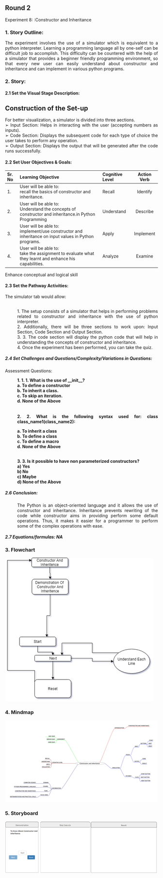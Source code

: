 ## Round 2

Experiment 8: :Constructor and Inheritance

### 1. Story Outline:

<div align="justify">The experiment involves the use of a simulator which is equivalent to a python interpreter. Learning a programming language all by one-self can be difficult job to accomplish. This difficulty can be countered with the help of a simulator that provides a beginner friendly programming environment, so that every new user can easily understand about constructor and inheritance and can implement in various python programs.

### 2. Story:

#### 2.1 Set the Visual Stage Description:

<h2>Construction of the Set-up</h2>

For better visualization, a simulator is divided into three aections. <br>
➢ Input Section: Helps in interacting with the user (accepting numbers as inputs).<br>
➢ Code Section: Displays the subsequent code for each type of choice the user takes to perform any operation.<br>
➢ Output Section: Displays the output that will be generated after the code runs successfully.

#### 2.2 Set User Objectives & Goals:

| Sr. No | Learning Objective                                                                                       | Cognitive Level | Action Verb |
| :----- | :------------------------------------------------------------------------------------------------------- | :-------------- | :---------: |
| 1.     | User will be able to: <br>recall the basics of constructor and inheritance.                              | Recall          |  Identify   |
| 2.     | User will be able to: <br>Understand the concepts of constructor and inheritance.in Python Programming   | Understand      |  Describe   |
| 3.     | User will be able to: <br>implement/use constructor and inheritance on input values in Python programs.  | Apply           |  Implement  |
| 4.     | User will be able to: <br>take the assignment to evaluate what they learnt and enhance his capabilities. | Analyze         |   Examine   |

Enhance conceptual and logical skill
</b>

#### 2.3 Set the Pathway Activities:

The simulator tab would allow:<br> <br>

<dd> 1. The setup consists of a simulator that helps in performing problems related to constructor and inheritance with the use of python interpreter.<br>
2. 	Additionally, there will be three sections to work upon: Input Section, Code Section and Output Section.<br>
3. 3.	The code section will display the python code that will help in understanding the concepts of constructor and inheritance.<br>
4. 	Once the experiment has been performed, you can take the quiz.

</dd>

##### 2.4 Set Challenges and Questions/Complexity/Variations in Questions:

Assessment Questions:<br>

<dd><b> 1. 1.	1.	What is the use of __init__?<br>
a.  To define a constructor<br>
b.	To inherit a class.<br>
c.	To skip an iteration.<br>
d.	None of the Above<br></dd><br></b><br>
<dd><b>2.	2.	What is the following syntax used for:
			class class_name1(class_name2):

a. To inherit a class<br>
b. To define a class<br>
c. To define a macro<br>
d. None of the Above
<br><br></b>

<dd>
<b> 3. 3.	Is it possible to have non parameterized constructors?<br>
a)	Yes<br>
b)	No<br>
c)	Maybe<br>
d)	None of the Above<br></b>
</dd>

##### 2.6 Conclusion:

<dd>The Python is an object-oriented language and it allows the use of constructor and inheritance. Inheritance prevents rewriting of the code while constructor aims in providing perform some default operations. Thus, it makes it easier for a programmer to perform some of the complex operations with ease.

</dd>

##### 2.7 Equations/formulas: NA

### 3. Flowchart

<img src="flowchart/3.png" alt="Flow Chart Image here"/>

### 4. Mindmap

<img src="mindmap/3.png" alt="mindmap Image here"/>
 
### 5. Storyboard 
<img src="storyboard/Constructor_and_Inheritance.gif" alt="Gif here">
